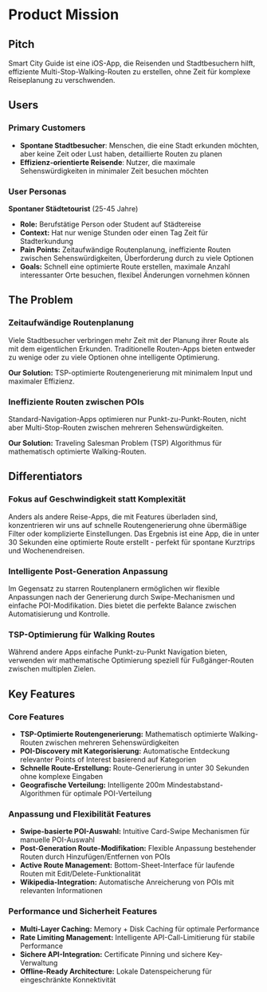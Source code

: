 # Product Mission

## Pitch

Smart City Guide ist eine iOS-App, die Reisenden und Stadtbesuchern hilft, effiziente Multi-Stop-Walking-Routen zu erstellen, ohne Zeit für komplexe Reiseplanung zu verschwenden.

## Users

### Primary Customers

- **Spontane Stadtbesucher**: Menschen, die eine Stadt erkunden möchten, aber keine Zeit oder Lust haben, detaillierte Routen zu planen
- **Effizienz-orientierte Reisende**: Nutzer, die maximale Sehenswürdigkeiten in minimaler Zeit besuchen möchten

### User Personas

**Spontaner Städtetourist** (25-45 Jahre)
- **Role:** Berufstätige Person oder Student auf Städtereise
- **Context:** Hat nur wenige Stunden oder einen Tag Zeit für Stadterkundung
- **Pain Points:** Zeitaufwändige Routenplanung, ineffiziente Routen zwischen Sehenswürdigkeiten, Überforderung durch zu viele Optionen
- **Goals:** Schnell eine optimierte Route erstellen, maximale Anzahl interessanter Orte besuchen, flexibel Änderungen vornehmen können

## The Problem

### Zeitaufwändige Routenplanung

Viele Stadtbesucher verbringen mehr Zeit mit der Planung ihrer Route als mit dem eigentlichen Erkunden. Traditionelle Routen-Apps bieten entweder zu wenige oder zu viele Optionen ohne intelligente Optimierung.

**Our Solution:** TSP-optimierte Routengenerierung mit minimalem Input und maximaler Effizienz.

### Ineffiziente Routen zwischen POIs

Standard-Navigation-Apps optimieren nur Punkt-zu-Punkt-Routen, nicht aber Multi-Stop-Routen zwischen mehreren Sehenswürdigkeiten.

**Our Solution:** Traveling Salesman Problem (TSP) Algorithmus für mathematisch optimierte Walking-Routen.

## Differentiators

### Fokus auf Geschwindigkeit statt Komplexität

Anders als andere Reise-Apps, die mit Features überladen sind, konzentrieren wir uns auf schnelle Routengenerierung ohne übermäßige Filter oder komplizierte Einstellungen. Das Ergebnis ist eine App, die in unter 30 Sekunden eine optimierte Route erstellt - perfekt für spontane Kurztrips und Wochenendreisen.

### Intelligente Post-Generation Anpassung

Im Gegensatz zu starren Routenplanern ermöglichen wir flexible Anpassungen nach der Generierung durch Swipe-Mechanismen und einfache POI-Modifikation. Dies bietet die perfekte Balance zwischen Automatisierung und Kontrolle.

### TSP-Optimierung für Walking Routes

Während andere Apps einfache Punkt-zu-Punkt Navigation bieten, verwenden wir mathematische Optimierung speziell für Fußgänger-Routen zwischen multiplen Zielen.

## Key Features

### Core Features

- **TSP-Optimierte Routengenerierung:** Mathematisch optimierte Walking-Routen zwischen mehreren Sehenswürdigkeiten
- **POI-Discovery mit Kategorisierung:** Automatische Entdeckung relevanter Points of Interest basierend auf Kategorien
- **Schnelle Route-Erstellung:** Route-Generierung in unter 30 Sekunden ohne komplexe Eingaben
- **Geografische Verteilung:** Intelligente 200m Mindestabstand-Algorithmen für optimale POI-Verteilung

### Anpassung und Flexibilität Features

- **Swipe-basierte POI-Auswahl:** Intuitive Card-Swipe Mechanismen für manuelle POI-Auswahl
- **Post-Generation Route-Modifikation:** Flexible Anpassung bestehender Routen durch Hinzufügen/Entfernen von POIs
- **Active Route Management:** Bottom-Sheet-Interface für laufende Routen mit Edit/Delete-Funktionalität
- **Wikipedia-Integration:** Automatische Anreicherung von POIs mit relevanten Informationen

### Performance und Sicherheit Features

- **Multi-Layer Caching:** Memory + Disk Caching für optimale Performance
- **Rate Limiting Management:** Intelligente API-Call-Limitierung für stabile Performance
- **Sichere API-Integration:** Certificate Pinning und sichere Key-Verwaltung
- **Offline-Ready Architecture:** Lokale Datenspeicherung für eingeschränkte Konnektivität
